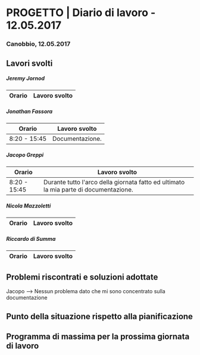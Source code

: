 # PROGETTO | Diario di lavoro - 12.05.2017

### Canobbio, 12.05.2017

## Lavori svolti
##### Jeremy Jornod

|Orario        |Lavoro svolto                 |
|--------------|------------------------------|

##### Jonathan Fassora
|Orario        |Lavoro svolto                 |
|--------------|------------------------------|
|8:20 - 15:45  |Documentazione.|

##### Jacopo Greppi
|Orario        |Lavoro svolto                                     |
|--------------|--------------------------------------------------|
|8:20 - 15:45  |Durante tutto l'arco della giornata fatto ed ultimato la mia parte di documentazione.|

##### Nicola Mazzoletti
|Orario        |Lavoro svolto                 |
|--------------|------------------------------|

##### Riccardo di Summa
|Orario        |Lavoro svolto                 |
|--------------|------------------------------|


##  Problemi riscontrati e soluzioni adottate
Jacopo --> Nessun problema dato che mi sono concentrato sulla documentazione

##  Punto della situazione rispetto alla pianificazione


## Programma di massima per la prossima giornata di lavoro
